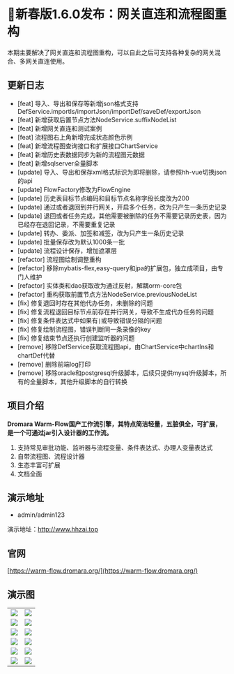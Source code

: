 # 🧨新春版1.6.0发布：网关直连和流程图重构
本期主要解决了网关直连和流程图重构，可以自此之后可支持各种复杂的网关混合、多网关直连使用。

## 更新日志
- [feat] 导入、导出和保存等新增json格式支持DefService.importIs/importJson/importDef/saveDef/exportJson
- [feat] 新增获取后置节点方法NodeService.suffixNodeList
- [feat] 新增网关直连和测试案例
- [feat] 流程图右上角新增完成状态颜色示例
- [feat] 新增流程图查询接口和扩展接口ChartService
- [feat] 新增历史表数据同步为新的流程图元数据
- [feat] 新增sqlserver全量脚本
- [update] 导入、导出和保存xml格式标识为即将删除，请参照hh-vue切换json的api
- [update] FlowFactory修改为FlowEngine
- [update] 历史表目标节点编码和目标节点名称字段长度改为200
- [update] 通过或者退回到并行网关，开启多个任务，改为只产生一条历史记录
- [update] 退回或者任务完成，其他需要被删除的任务不需要记录历史表，因为已经存在退回记录，不需要重复记录
- [update] 转办、委派、加签和减签，改为只产生一条历史记录
- [update] 批量保存改为默认1000条一批
- [update] 流程设计保存，增加遮罩层
- [refactor] 流程图绘制调整重构
- [refactor] 移除mybatis-flex,easy-query和jpa的扩展包，独立成项目，由专门人维护
- [refactor] 实体类和dao获取改为通过反射，解耦orm-core包
- [refactor] 重构获取前置节点方法NodeService.previousNodeList
- [fix] 修复退回时存在其他代办任务，未删除的问题
- [fix] 修复流程退回目标节点前存在并行网关，导致不生成代办任务的问题
- [fix] 修复条件表达式中如果有`|`或导致错误分隔的问题
- [fix] 修复绘制流程图，错误判断同一条录像的key
- [fix] 修复结束节点还执行创建监听器的问题
- [remove] 移除DefService获取流程图api，由ChartService中chartIns和chartDef代替
- [remove] 删除前端log打印
- [remove] 移除oracle和postgresql升级脚本，后续只提供mysql升级脚本，所有的全量脚本，其他升级脚本的自行转换


## 项目介绍
**Dromara Warm-Flow国产工作流引擎，其特点简洁轻量，五脏俱全，可扩展，是一个可通过jar引入设计器的工作流。**

1. 支持常见审批功能、监听器与流程变量、条件表达式、办理人变量表达式
1. 自带流程图、流程设计器
1. 生态丰富可扩展
1. 文档全面
    
## 演示地址

- admin/admin123

演示地址：http://www.hhzai.top


## 官网

[https://warm-flow.dromara.org/](https://warm-flow.dromara.org/)

## 演示图

<table>
    <tbody>
        <tr>
        <td><img src="https://foruda.gitee.com/images/1736763187046620959/814fd4bf_2218307.png"/></td>
        <td><img src="https://foruda.gitee.com/images/1736763199058517932/2b01c913_2218307.png"/></td>
    </tr>
    <tr>
        <td><img src="https://foruda.gitee.com/images/1736763731091619270/d74d099d_2218307.png"/></td>
        <td><img src="https://foruda.gitee.com/images/1736763757217975424/4d1053a9_2218307.png"/></td>
    </tr>
    <tr>
        <td><img src="https://foruda.gitee.com/images/1736763846364044932/e3c2552d_2218307.png"/></td>
        <td><img src="https://foruda.gitee.com/images/1703641952765512992/dc187080_2218307.png"/></td>
    </tr>
    <tr>
        <td><img src="https://foruda.gitee.com/images/1736762724064103953/a3934696_2218307.png"/></td>
        <td><img src="https://foruda.gitee.com/images/1736762828094704587/9c0f51c8_2218307.png"/></td>
    </tr>
    <tr>
        <td><img src="https://foruda.gitee.com/images/1736762913994459048/2b4b05bc_2218307.png"/></td>
        <td><img src="https://foruda.gitee.com/images/1736762989286625820/0cfad72f_2218307.png"/></td>
    </tr>
    <tr>
        <td><img src="https://foruda.gitee.com/images/1736763079110050572/6e068531_2218307.png"/></td>
        <td><img src="https://foruda.gitee.com/images/1736763097281901410/31cf558d_2218307.png"/></td>
    </tr>
    </tbody>
</table>
